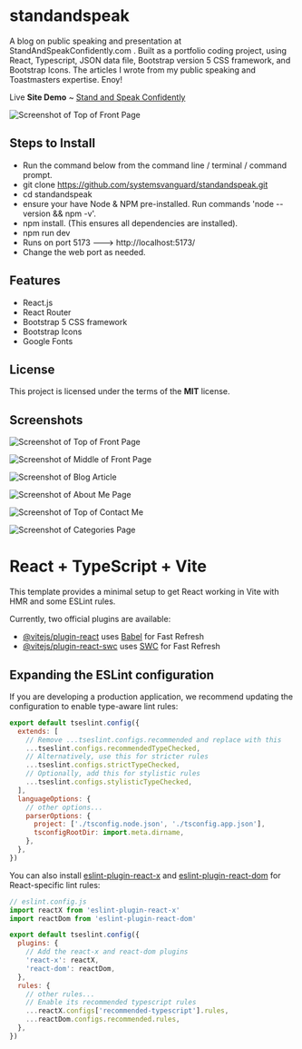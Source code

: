 # standandspeak
A blog on public speaking and presentation at StandAndSpeakConfidently.com .  Built as a portfolio coding project, using React, Typescript, JSON data file, Bootstrap version 5 CSS framework, and Bootstrap Icons.  The articles I wrote from my public speaking and Toastmasters expertise.  Enoy!

Live **Site Demo** ~ [Stand and Speak Confidently](https://standandspeakconfidently.com/) 

![Screenshot of Top of Front Page](https://standandspeakconfidently.com/screens/screen_standandspeak_a1.webp) 


## Steps to Install 
- Run the command below from the command line / terminal / command prompt.
- git clone https://github.com/systemsvanguard/standandspeak.git  
- cd standandspeak
- ensure your have Node & NPM pre-installed. Run commands 'node --version && npm -v'.
- npm install.  (This ensures all dependencies are installed).
- npm run dev 
- Runs on port 5173 ---> http://localhost:5173/  
- Change the web port as needed.


## Features
- React.js
- React Router 
- Bootstrap 5 CSS framework 
- Bootstrap Icons
- Google Fonts



## License
This project is licensed under the terms of the **MIT** license.


## Screenshots 

![Screenshot of Top of Front Page](https://standandspeakconfidently.com/screens/screen_standandspeak_a1.webp)

![Screenshot of Middle of Front Page](https://standandspeakconfidently.com/screens/screen_standandspeak_a2.webp)

![Screenshot of Blog Article](https://standandspeakconfidently.com/screens/screen_standandspeak_a3.webp)

![Screenshot of About Me Page](https://standandspeakconfidently.com/screens/screen_standandspeak_about.webp)

![Screenshot of Top of Contact Me](https://standandspeakconfidently.com/screens/screen_standandspeak_contact.webp)

![Screenshot of Categories Page](https://standandspeakconfidently.com/screens/screen_standandspeak_tags.webp)




# React + TypeScript + Vite

This template provides a minimal setup to get React working in Vite with HMR and some ESLint rules.

Currently, two official plugins are available:

- [@vitejs/plugin-react](https://github.com/vitejs/vite-plugin-react/blob/main/packages/plugin-react) uses [Babel](https://babeljs.io/) for Fast Refresh
- [@vitejs/plugin-react-swc](https://github.com/vitejs/vite-plugin-react/blob/main/packages/plugin-react-swc) uses [SWC](https://swc.rs/) for Fast Refresh

## Expanding the ESLint configuration

If you are developing a production application, we recommend updating the configuration to enable type-aware lint rules:

```js
export default tseslint.config({
  extends: [
    // Remove ...tseslint.configs.recommended and replace with this
    ...tseslint.configs.recommendedTypeChecked,
    // Alternatively, use this for stricter rules
    ...tseslint.configs.strictTypeChecked,
    // Optionally, add this for stylistic rules
    ...tseslint.configs.stylisticTypeChecked,
  ],
  languageOptions: {
    // other options...
    parserOptions: {
      project: ['./tsconfig.node.json', './tsconfig.app.json'],
      tsconfigRootDir: import.meta.dirname,
    },
  },
})
```

You can also install [eslint-plugin-react-x](https://github.com/Rel1cx/eslint-react/tree/main/packages/plugins/eslint-plugin-react-x) and [eslint-plugin-react-dom](https://github.com/Rel1cx/eslint-react/tree/main/packages/plugins/eslint-plugin-react-dom) for React-specific lint rules:

```js
// eslint.config.js
import reactX from 'eslint-plugin-react-x'
import reactDom from 'eslint-plugin-react-dom'

export default tseslint.config({
  plugins: {
    // Add the react-x and react-dom plugins
    'react-x': reactX,
    'react-dom': reactDom,
  },
  rules: {
    // other rules...
    // Enable its recommended typescript rules
    ...reactX.configs['recommended-typescript'].rules,
    ...reactDom.configs.recommended.rules,
  },
})
```
